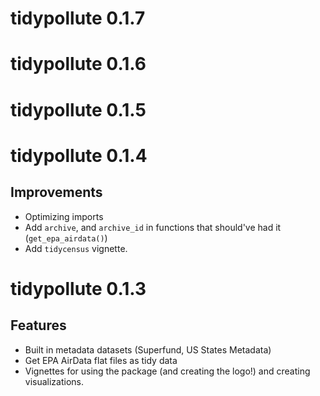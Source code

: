# tidypollute 0.1.7

# tidypollute 0.1.6

# tidypollute 0.1.5

# tidypollute 0.1.4

## Improvements
- Optimizing imports
- Add `archive`, and `archive_id` in functions that should've had it (`get_epa_airdata()`)
- Add `tidycensus` vignette.

# tidypollute 0.1.3

## Features
- Built in metadata datasets (Superfund, US States Metadata)
- Get EPA AirData flat files as tidy data
- Vignettes for using the package (and creating the logo!) and creating visualizations.
